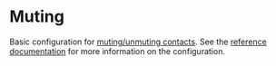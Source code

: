 # Muting

Basic configuration for [muting/unmuting contacts](https://docs.communityhealthtoolkit.org/apps/features/muting/).  See the [reference documentation](https://docs.communityhealthtoolkit.org/apps/reference/app-settings/transitions/#muting) for more information on the configuration.
